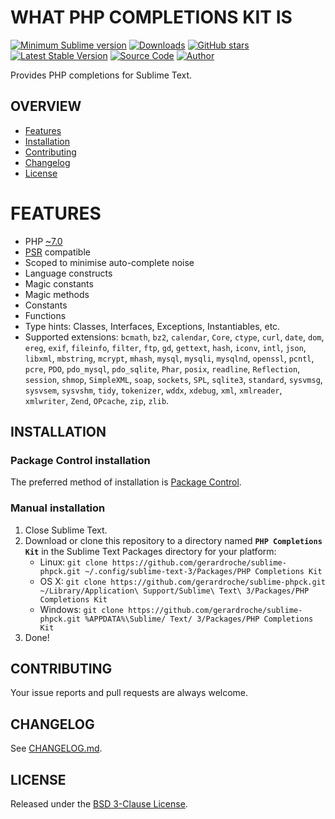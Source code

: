# WHAT PHP COMPLETIONS KIT IS

[![Minimum Sublime version](https://img.shields.io/badge/sublime-%3E%3D%203.0-brightgreen.svg)](https://sublimetext.com) [![Downloads](https://img.shields.io/packagecontrol/dt/PHP%20Completions%20Kit.svg)](https://packagecontrol.io/packages/PHP%20Completions%20Kit) [![GitHub stars](https://img.shields.io/github/stars/gerardroche/sublime-phpck.svg)](https://github.com/gerardroche/sublime-phpck/stargazers) [![Latest Stable Version](https://img.shields.io/github/tag/gerardroche/sublime-phpck.svg?label=stable)](https://github.com/gerardroche/sublime-phpck/tags) [![Source Code](https://img.shields.io/badge/source-github-blue.svg)](https://github.com/gerardroche/sublime-phpck) [![Author](https://img.shields.io/badge/author-gerardroche-blue.svg)](https://twitter.com/gerardroche)

Provides PHP completions for Sublime Text.

## OVERVIEW

* [Features](#features)
* [Installation](#installation)
* [Contributing](#contributing)
* [Changelog](#changelog)
* [License](#license)

# FEATURES

* PHP [~7.0](http://semver.org)
* [PSR](http://www.php-fig.org) compatible
* Scoped to minimise auto-complete noise
* Language constructs
* Magic constants
* Magic methods
* Constants
* Functions
* Type hints: Classes, Interfaces, Exceptions, Instantiables, etc.
* Supported extensions: `bcmath`, `bz2`, `calendar`, `Core`, `ctype`, `curl`, `date`, `dom`, `ereg`, `exif`, `fileinfo`, `filter`, `ftp`, `gd`, `gettext`, `hash`, `iconv`, `intl`, `json`, `libxml`, `mbstring`, `mcrypt`, `mhash`, `mysql`, `mysqli`, `mysqlnd`, `openssl`, `pcntl`, `pcre`, `PDO`, `pdo_mysql`, `pdo_sqlite`, `Phar`, `posix`, `readline`, `Reflection`, `session`, `shmop`, `SimpleXML`, `soap`, `sockets`, `SPL`, `sqlite3`, `standard`, `sysvmsg`, `sysvsem`, `sysvshm`, `tidy`, `tokenizer`, `wddx`, `xdebug`, `xml`, `xmlreader`, `xmlwriter`, `Zend`, `OPcache`, `zip`, `zlib`.

## INSTALLATION

### Package Control installation

The preferred method of installation is [Package Control](https://packagecontrol.io/browse/authors/gerardroche).

### Manual installation

1. Close Sublime Text.
2. Download or clone this repository to a directory named **`PHP Completions Kit`** in the Sublime Text Packages directory for your platform:
   * Linux: `git clone https://github.com/gerardroche/sublime-phpck.git ~/.config/sublime-text-3/Packages/PHP Completions Kit`
   * OS X: `git clone https://github.com/gerardroche/sublime-phpck.git ~/Library/Application\ Support/Sublime\ Text\ 3/Packages/PHP Completions Kit`
   * Windows: `git clone https://github.com/gerardroche/sublime-phpck.git %APPDATA%\Sublime/ Text/ 3/Packages/PHP Completions Kit`
3. Done!

## CONTRIBUTING

Your issue reports and pull requests are always welcome.

## CHANGELOG

See [CHANGELOG.md](CHANGELOG.md).

## LICENSE

Released under the [BSD 3-Clause License](LICENSE).
